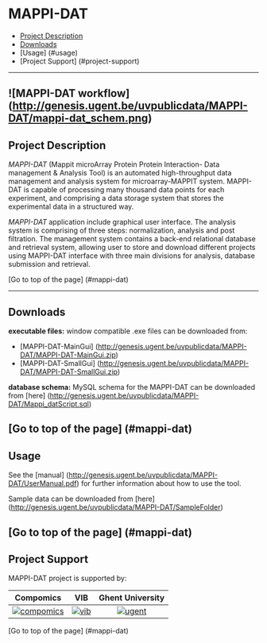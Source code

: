 # MAPPI-DAT

 * [Project Description](#project-description)
 * [Downloads](#downloads)
 * [Usage] (#usage)
 * [Project Support] (#project-support)

----
![MAPPI-DAT workflow] (http://genesis.ugent.be/uvpublicdata/MAPPI-DAT/mappi-dat_schem.png)
----

## Project Description

*MAPPI-DAT* (Mappit microArray Protein Protein Interaction- Data management & Analysis Tool) is an automated high-throughput data management and analysis system for microarray-MAPPIT system. MAPPI-DAT is capable of processing many thousand data points for each experiment, and comprising a data storage system that stores the experimental data in a structured way. 

*MAPPI-DAT* application include graphical user interface. The analysis system is comprising of three steps: normalization, analysis and post filtration. The management system contains a back-end relational database and retrieval system, allowing user to store and download different projects using MAPPI-DAT interface with three main divisions for analysis, database submission and retrieval.

[Go to top of the page] (#mappi-dat)

----

## Downloads
**executable files:**
window compatible .exe files can be downloaded from:
  * [MAPPI-DAT-MainGui]  (http://genesis.ugent.be/uvpublicdata/MAPPI-DAT/MAPPI-DAT-MainGui.zip)
  * [MAPPI-DAT-SmallGui] (http://genesis.ugent.be/uvpublicdata/MAPPI-DAT/MAPPI-DAT-SmallGui.zip)

**database schema:**
MySQL schema for the MAPPI-DAT can be downloaded from [here] (http://genesis.ugent.be/uvpublicdata/MAPPI-DAT/Mappi_datScript.sql)

[Go to top of the page] (#mappi-dat)
----
## Usage
See the [manual] (http://genesis.ugent.be/uvpublicdata/MAPPI-DAT/UserManual.pdf) for further information about how to use the tool.

Sample data can be downloaded from [here] (http://genesis.ugent.be/uvpublicdata/MAPPI-DAT/SampleFolder)

[Go to top of the page] (#mappi-dat)
----
## Project Support

MAPPI-DAT project is supported by:

| Compomics | VIB | Ghent University|
|:--:|:--:|:--:|
| [![compomics](http://genesis.ugent.be/uvpublicdata/image/compomics.png)](http://www.compomics.com) | [![vib](http://genesis.ugent.be/uvpublicdata/image/vib.png)](http://www.vib.be) | [![ugent](http://genesis.ugent.be/uvpublicdata/image/ugent.png)](http://www.ugent.be/en) |

[Go to top of the page] (#mappi-dat)


